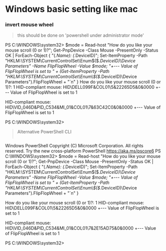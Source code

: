 # Windows basic setting like mac

### invert mouse wheel
> this should be done on 'powershell under administrator mode'

PS C:\WINDOWS\system32> $mode = Read-host "How do you like your mouse scroll (0 or 1)?"; Get-PnpDevice -Class Mouse -PresentOnly -Status OK | ForEach-Object { "$($_.Name): $($_.DeviceID)"; Set-ItemProperty -Path "HKLM:\SYSTEM\CurrentControlSet\Enum\$($_.DeviceID)\Device Parameters" -Name FlipFlopWheel -Value $mode; "+--- Value of FlipFlopWheel is set to " + (Get-ItemProperty -Path "HKLM:\SYSTEM\CurrentControlSet\Enum\$($_.DeviceID)\Device Parameters").FlipFlopWheel + "`n" }
How do you like your mouse scroll (0 or 1)?: 1
HID-compliant mouse: HID\DELL099F&COL01\5&22265D5&0&0000
+--- Value of FlipFlopWheel is set to 1

HID-compliant mouse: HID\VID_046D&PID_C534&MI_01&COL01\7&63C42C0&0&0000
+--- Value of FlipFlopWheel is set to 1

PS C:\WINDOWS\system32>


> Alternative PowerShell CLI
> ```
  Windows PowerShell
  Copyright (C) Microsoft Corporation. All rights reserved.
  Try the new cross-platform PowerShell https://aka.ms/pscore6
  PS C:\WINDOWS\system32> $mode = Read-host "How do you like your mouse scroll (0 or 1)?"; Get-PnpDevice -Class Mouse -PresentOnly -Status OK | ForEach-Object {  "$($_.Name): $($_.DeviceID)"; Set-ItemProperty -Path "HKLM:\SYSTEM\CurrentControlSet\Enum\$($_.DeviceID)\Device Parameters" -Name FlipFlopWheel -Value $mode; "+--- Value of FlipFlopWheel is set to " + (Get-ItemProperty -Path "HKLM:\SYSTEM\CurrentControlSet\Enum\$($_.DeviceID)\Device Parameters").FlipFlopWheel + "`n" }
  >>
  How do you like your mouse scroll (0 or 1)?: 1
  HID-compliant mouse: HID\DELL099F&COL01\5&22265D5&0&0000
  +--- Value of FlipFlopWheel is set to 1

  HID-compliant mouse: HID\VID_046D&PID_C534&MI_01&COL01\7&2E15AD75&0&0000
  +--- Value of FlipFlopWheel is set to 1

  PS C:\WINDOWS\system32>
> ```
